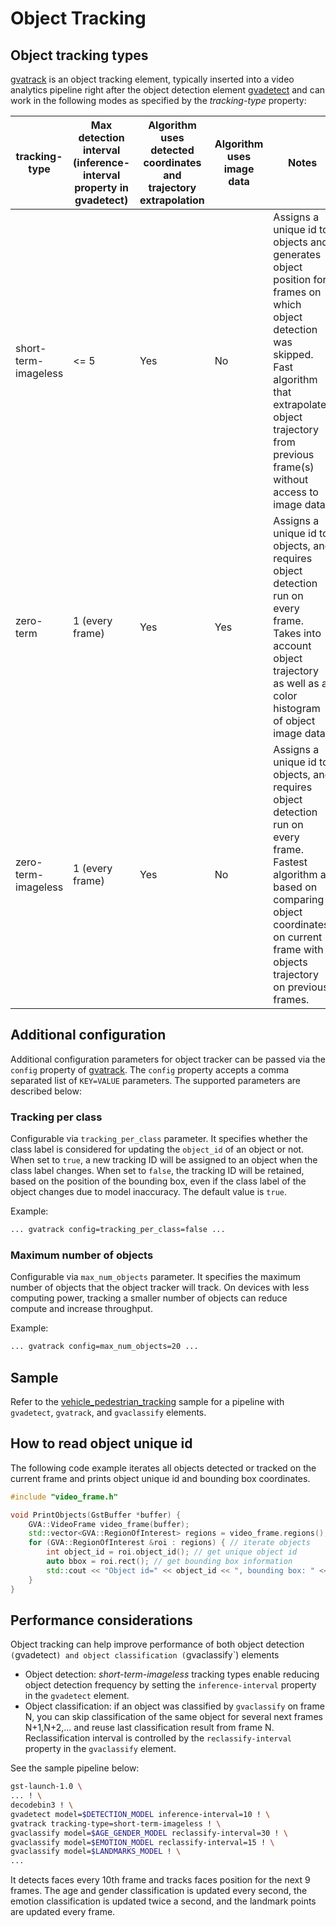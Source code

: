 # Object Tracking

## Object tracking types

[gvatrack](../elements/gvatrack.md) is an object tracking element, typically inserted into a
video analytics pipeline right after the object
detection element [gvadetect](../elements/gvadetect.md)
and can work in the following modes as specified by the *tracking-type* property:

| tracking-type        | Max detection interval (inference-interval property in gvadetect) | Algorithm uses detected coordinates and trajectory extrapolation | Algorithm uses image data | Notes                                                                                                                                                                                                                     |
|----------------------|-------------------------------------------------------------------|------------------------------------------------------------------|---------------------------|---------------------------------------------------------------------------------------------------------------------------------------------------------------------------------------------------------------------------|
| short-term-imageless | &lt;= 5                                                           | Yes                                                              | No                        | Assigns a unique id to objects and generates object position for frames on which object detection was skipped.<br>Fast algorithm that extrapolates object trajectory from previous frame(s) without access to image data. |
| zero-term            | 1 (every frame)                                                   | Yes                                                              | Yes                       | Assigns a unique id to objects, and requires object detection run on every frame.<br>Takes into account object trajectory as well as a color histogram of object image data.                                              |
| zero-term-imageless  | 1 (every frame)                                                   | Yes                                                              | No                        | Assigns a unique id to objects, and requires object detection run on every frame.<br>Fastest algorithm as based on comparing object coordinates on current frame with objects trajectory on previous frames.              |

## Additional configuration

Additional configuration parameters for object tracker can be passed via the
`config` property of [gvatrack](../elements/gvatrack.md).
The `config` property accepts a comma separated list of
`KEY=VALUE` parameters. The supported parameters are described below:

### Tracking per class

Configurable via `tracking_per_class` parameter. It specifies whether
the class label is considered for updating the `object_id` of an object
or not. When set to `true`, a new tracking ID will be assigned to an
object when the class label changes. When set to `false`, the tracking
ID will be retained, based on the position of the bounding box, even if
the class label of the object changes due to model inaccuracy. The
default value is `true`.

Example:

```bash
... gvatrack config=tracking_per_class=false ...
```

### Maximum number of objects

Configurable via `max_num_objects` parameter. It specifies the maximum
number of objects that the object tracker will track. On devices with
less computing power, tracking a smaller number of objects can reduce
compute and increase throughput.

Example:

```bash
... gvatrack config=max_num_objects=20 ...
```

## Sample

Refer to the
[vehicle_pedestrian_tracking](https://github.com/open-edge-platform/edge-ai-libraries/tree/main/libraries/dl-streamer/samples/gstreamer/gst_launch/vehicle_pedestrian_tracking) sample
for a pipeline with `gvadetect`, `gvatrack`, and `gvaclassify` elements.

## How to read object unique id

The following code example iterates all objects detected or tracked on
the current frame and prints object unique id and bounding box
coordinates.

```cpp
#include "video_frame.h"

void PrintObjects(GstBuffer *buffer) {
    GVA::VideoFrame video_frame(buffer);
    std::vector<GVA::RegionOfInterest> regions = video_frame.regions();
    for (GVA::RegionOfInterest &roi : regions) { // iterate objects
        int object_id = roi.object_id(); // get unique object id
        auto bbox = roi.rect(); // get bounding box information
        std::cout << "Object id=" << object_id << ", bounding box: " << bbox.x << "," << bbox.y << "," << bbox.w << "," << bbox.h << "," << std::endl;
    }
}
```

## Performance considerations

Object tracking can help improve performance of both object detection
`(`gvadetect`) and object classification (`gvaclassify`) elements

- Object detection: *short-term-imageless* tracking types enable
  reducing object detection frequency by setting the
  `inference-interval` property in the `gvadetect` element.
- Object classification: if an object was classified by `gvaclassify`
  on frame N, you can skip classification of the same object for
  several next frames N+1,N+2,... and reuse last classification result
  from frame N. Reclassification interval is controlled by the
  `reclassify-interval` property in the `gvaclassify` element.

See the sample pipeline below:

```bash
gst-launch-1.0 \
... ! \
decodebin3 ! \
gvadetect model=$DETECTION_MODEL inference-interval=10 ! \
gvatrack tracking-type=short-term-imageless ! \
gvaclassify model=$AGE_GENDER_MODEL reclassify-interval=30 ! \
gvaclassify model=$EMOTION_MODEL reclassify-interval=15 ! \
gvaclassify model=$LANDMARKS_MODEL ! \
...
```

It detects faces every 10th frame and tracks faces position for the next 9 frames.
The age and gender classification is updated every second, the emotion
classification is updated twice a second, and the landmark points are updated every
frame.
